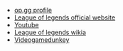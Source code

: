 <DOCTYPE html>
<html>
<head>
</head>
<title>Reference Links</title>
<body background="http://pre06.deviantart.net/3227/th/pre/f/2011/288/8/2/rage_guy_retarded_by_rober_raik-d4cxln0.png">
<ul>
<li><a href="http://na.op.gg/summoner/userName=EIcIco">op.gg profile</a></li>
<li><a href="http://na.leagueoflegends.com/">League of legends official website</a></li>
<li><a href="https://www.youtube.com/l">Youtube</a></li>
<li><a href="http://leagueoflegends.wikia.com/wiki/League_of_Legends_Wiki">League of legends wikia</a></li>
<li><a href="https://www.youtube.com/user/videogamedunkey">Videogamedunkey</a></li>
</ul>
</body>
</html>
